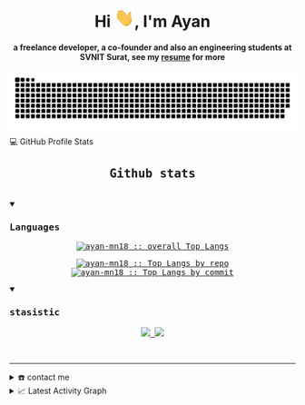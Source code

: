<div align="center">
<h1 align="center">Hi <img width="35" src="https://github.com/1999AZZAR/1999AZZAR/blob/main/resources/img/waving.gif">, I'm Ayan</h1>
<h4 align="center">a freelance developer, a co-founder and also an engineering students at SVNIT Surat, see my <a href="https://drive.google.com/file/d/1c4iCnRePe35O-hgeKR-f2lzG5-WPZu9g/view?usp=share_link" target="_blank">resume</a> for more</h4>
</div>

<div align="center">
  <a href="https://1999azzar.github.io/1999AZZAR/">
  <img  src="https://github.com/1999AZZAR/1999AZZAR/blob/main/resources/img/grid-snake.svg"
       alt="snake" /></a>
</div>


 <summary>💻 GitHub Profile Stats</summary>
  <div>
  <samp>
    <h2 align="center"> Github stats </h2>
      <br/>
    <details open>
  <summary><h3>Languages</h3></summary>
            <p align="center">
        <a href="https://github.com/ayan-mn18/">
          <img src="https://github-readme-stats.vercel.app/api/top-langs/?username=ayan-mn18&langs_count=6&theme=gruvbox&layout=compact&hide_border=true"
          alt="ayan-mn18 :: overall Top Langs " /></a>
      </p>
        <p align="center">
          <a href="https://github.com/ayan-mn18/">
          <img width="45%" src="https://github-profile-summary-cards.vercel.app/api/cards/repos-per-language?username=ayan-mn18&theme=gruvbox&layout=compact&hide_border=true"
          alt="ayan-mn18 :: Top Langs by repo" />
          <img width="45%" src="https://github-profile-summary-cards.vercel.app/api/cards/most-commit-language?username=ayan-mn18&theme=gruvbox&layout=compact&hide_border=true"
          alt="ayan-mn18 :: Top Langs by commit" />
          </a>
        </p>
</details>
    <details open>
  <summary><h3>stasistic</h3></summary>
        <p align="center">
          <a href="https://github.com/ayan-mn18/">
          <img width="49.5%" src="https://github-readme-stats.vercel.app/api?username=ayan-mn18&show_icons=true&theme=gruvbox&hide_border=true" />
          <img width="49.5%" src="https://github-readme-streak-stats.herokuapp.com/?user=ayan-mn18&theme=gruvbox&hide_border=true" />
          </a>
       </p>
     <br>
     </samp>
  </div>    


-----
<details>
  <summary>☎️ contact me</summary>
<div>
  <samp>
    <h2 align="center">you can reach me by:</h2>
    <p align="center">
      <br/>
      <a href="https://www.linkedin.com/in/ayan-mn18/" target="blank"><img align="center"
         src="https://img.shields.io/badge/linkedin-%231DA1F2.svg?style=for-the-badge&logo=linkedin&logoColor=white"
         alt="azzar" height="30"/></a>
      <a href="mailto:ayanmansoori44@gmail.com" target="blank"><img align="center"
         src="https://img.shields.io/badge/gmail-EA4335.svg?style=for-the-badge&logo=gmail&logoColor=white"
         alt="azzar" height="30"/></a>
    </p>
  <p align="center">
      <a href="https://instagram.com/ayan_mn18" target="blank"><img align="center"
         src="https://img.shields.io/badge/instagram-%23E4405F.svg?style=for-the-badge&logo=Instagram&logoColor=white"
         alt="azzar" height="30"/></a>
      <a href="https://wa.me/+91 9106957781" target="blank"><img align="center"
         src="https://img.shields.io/badge/whatsapp-4B7F1.svg?style=for-the-badge&logo=whatsapp&logoColor=white"
         alt="azzar" height="30"/></a>
      <a href="https://twitter.com/ayan_mn18" target="blank"><img align="center"
         src="https://img.shields.io/badge/twitter-1DA1F2.svg?style=for-the-badge&logo=twitter&logoColor=white"
         alt="azzar" height="30"/></a>
      <br>
    </p>
  </samp>
</div>
</details>
 
<details>
  <summary>📈 Latest Activity Graph</summary>
  <samp>
  <br/>
  <h2 align="center"> latest contribution </h2>
<a href="https://github.com/ashutosh00710/github-readme-activity-graph">
  <img alt="ayan's Activity Graph" src="https://activity-graph.herokuapp.com/graph/?username=ayan-mn18&bg_color=000&color=fff&line=00E676&point=fff&hide_border=true" /></a>
<br/>
  </samp>
  </details>



